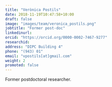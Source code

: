 ```yaml
---
title: "Verònica Postils"
date: 2018-11-19T10:47:58+10:00
draft: false
image: "images/team/veronica_postils.png"
jobtitle: "Former post-doc"
linkedinurl:
orcid: "https://orcid.org/0000-0002-7467-9277"
researchid:
address: "DIPC Building 4"
phone: "(943) 01"
email: "vpostils[at]gmail.com"
weight: 2
promoted: false
---
```


Former postdoctoral researcher.